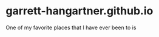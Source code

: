 # garrett-hangartner.github.io
<html>
  <head>
    <title>Favorite Places I Have Visited</title>
  </head>
  <body>
    One of my favorite places that I have ever been to is 
  </body>
 
